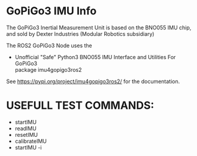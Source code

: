 # GoPiGo3 IMU Info

The GoPiGo3 Inertial Measurement Unit is based on the BNO055 IMU chip, and sold by Dexter Industries (Modular Robotics subsidiary)

The ROS2 GoPiGo3 Node uses the  
- Unofficial "Safe" Python3 BNO055 IMU Interface and Utilities For GoPiGo3  
package imu4gopigo3ros2  

See https://pypi.org/project/imu4gopigo3ros2/ for the documentation.

# USEFULL TEST COMMANDS:
- startIMU
- readIMU
- resetIMU
- calibrateIMU
- startIMU -i

